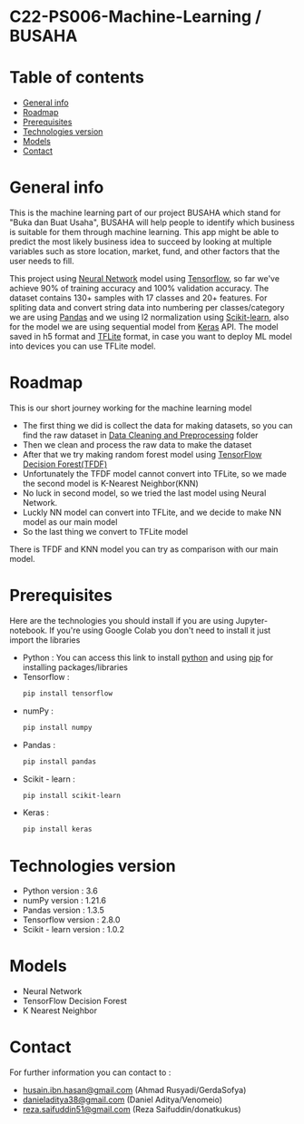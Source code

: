 # C22-PS006-Machine-Learning / BUSAHA

# Table of contents
* [General info](#general-info)
* [Roadmap](#roadmap)
* [Prerequisites](#prerequisites)
* [Technologies version](#technologies-version)
* [Models](#models)
* [Contact](#contact)


# General info
This is the machine learning part of our project BUSAHA which stand for "Buka dan Buat Usaha", BUSAHA will help people to identify which business is suitable for them through machine learning. 
This app might be able to predict the most likely business idea to succeed by looking at multiple variables such as store location, market, fund, and other factors that the user needs to fill.

This project using [Neural Network](https://en.wikipedia.org/wiki/Neural_network) model using [Tensorflow](https://www.tensorflow.org/), so far we've achieve 90% of training accuracy and 100% validation accuracy. The dataset contains 130+ samples with 17 classes and 20+ features. For spliting data and convert string data into numbering per classes/category we are using [Pandas](https://pandas.pydata.org/) and we using l2 normalization using [Scikit-learn](https://scikit-learn.org/stable/modules/generated/sklearn.preprocessing.normalize.html), also for the model we are using sequential model from [Keras](https://keras.io/api/models/sequential/) API. The model saved in h5 format and [TFLite](https://www.tensorflow.org/lite) format, in case you want to deploy ML model into devices you can use TFLite model.

# Roadmap
This is our short journey working for the machine learning model
* The first thing we did is collect the data for making datasets, so you can find the raw dataset in [Data Cleaning and Preprocessing](https://github.com/GerdaSofya/C22-PS006-Machine-Learning/tree/main/Data%20Cleaning%20and%20Preprocessing) folder
* Then we clean and process the raw data to make the dataset
* After that we try making random forest model using [TensorFlow Decision Forest(TFDF)](https://www.tensorflow.org/decision_forests)
* Unfortunately the TFDF model cannot convert into TFLite, so we made the second model is K-Nearest Neighbor(KNN)
* No luck in second model, so we tried the last model using Neural Network.
* Luckly NN model can convert into TFLite, and we decide to make NN model as our main model
* So the last thing we convert to TFLite model

There is TFDF and KNN model you can try as comparison with our main model.

# Prerequisites
Here are the technologies you should install if you are using Jupyter-notebook. If you're using Google Colab you don't need to install it just import the libraries
* Python : You can access this link to install [python](https://www.python.org/downloads/) and using [pip](https://pypi.org/project/pip/) for installing  packages/libraries 
* Tensorflow : 
  ```bash
  pip install tensorflow
* numPy : 
  ```bash
  pip install numpy
* Pandas : 
  ```bash
  pip install pandas
* Scikit - learn : 
  ```bash 
  pip install scikit-learn 
* Keras : 
  ```bash
  pip install keras
# Technologies version
* Python version : 3.6
* numPy version : 1.21.6
* Pandas version : 1.3.5
* Tensorflow version : 2.8.0
* Scikit - learn version : 1.0.2

# Models
* Neural Network 
* TensorFlow Decision Forest
* K Nearest Neighbor
  
# Contact
For further information you can contact to :
- husain.ibn.hasan@gmail.com (Ahmad Rusyadi/GerdaSofya)
- danieladitya38@gmail.com (Daniel Aditya/Venomeio)
- reza.saifuddin51@gmail.com (Reza Saifuddin/donatkukus)
